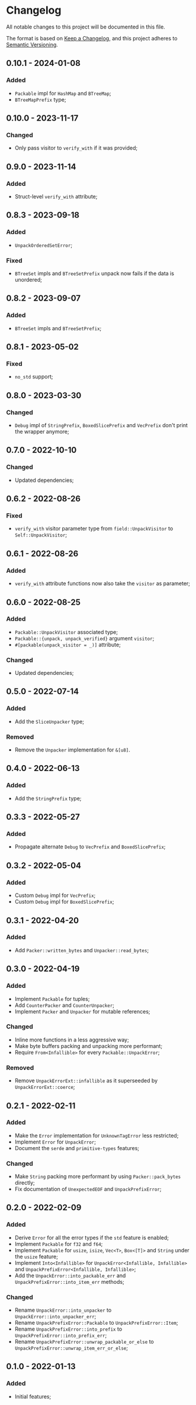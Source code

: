 # Changelog

All notable changes to this project will be documented in this file.

The format is based on [Keep a Changelog](https://keepachangelog.com/en/1.0.0/),
and this project adheres to [Semantic Versioning](https://semver.org/spec/v2.0.0.html).

<!-- ## Unreleased - YYYY-MM-DD

### Added

### Changed

### Deprecated

### Removed

### Fixed

### Security -->

## 0.10.1 - 2024-01-08

### Added

- `Packable` impl for `HashMap` and `BTreeMap`;
- `BTreeMapPrefix` type;

## 0.10.0 - 2023-11-17

### Changed

- Only pass visitor to `verify_with` if it was provided;

## 0.9.0 - 2023-11-14

### Added

- Struct-level `verify_with` attribute;

## 0.8.3 - 2023-09-18

### Added

- `UnpackOrderedSetError`;

### Fixed

- `BTreeSet` impls and `BTreeSetPrefix` unpack now fails if the data is unordered;

## 0.8.2 - 2023-09-07

### Added

- `BTreeSet` impls and `BTreeSetPrefix`;

## 0.8.1 - 2023-05-02

### Fixed

- `no_std` support;

## 0.8.0 - 2023-03-30

### Changed

- `Debug` impl of `StringPrefix`, `BoxedSlicePrefix` and `VecPrefix` don't print the wrapper anymore;

## 0.7.0 - 2022-10-10

### Changed

- Updated dependencies;

## 0.6.2 - 2022-08-26

### Fixed

- `verify_with` visitor parameter type from `field::UnpackVisitor` to `Self::UnpackVisitor`;

## 0.6.1 - 2022-08-26

### Added

- `verify_with` attribute functions now also take the `visitor` as parameter;

## 0.6.0 - 2022-08-25

### Added

- `Packable::UnpackVisitor` associated type;
- `Packable::{unpack, unpack_verified}` argument `visitor`;
- `#[packable(unpack_visitor = _)]` attribute;

### Changed

- Updated dependencies;

## 0.5.0 - 2022-07-14

### Added

- Add the `SliceUnpacker` type;

### Removed

- Remove the `Unpacker` implementation for `&[u8]`.

## 0.4.0 - 2022-06-13

### Added

- Add the `StringPrefix` type;

## 0.3.3 - 2022-05-27

### Added

- Propagate alternate `Debug` to `VecPrefix` and `BoxedSlicePrefix`;

## 0.3.2 - 2022-05-04

### Added

- Custom `Debug` impl for `VecPrefix`;
- Custom `Debug` impl for `BoxedSlicePrefix`;

## 0.3.1 - 2022-04-20

### Added

- Add `Packer::written_bytes` and `Unpacker::read_bytes`;

## 0.3.0 - 2022-04-19

### Added

- Implement `Packable` for tuples;
- Add `CounterPacker` and `CounterUnpacker`;
- Implement `Packer` and `Unpacker` for mutable references;

### Changed

- Inline more functions in a less aggressive way;
- Make byte buffers packing and unpacking more performant;
- Require `From<Infallible>` for every `Packable::UnpackError`;

### Removed

- Remove `UnpackErrorExt::infallible` as it superseeded by `UnpackErrorExt::coerce`;

## 0.2.1 - 2022-02-11

### Added

- Make the `Error` implementation for `UnknownTagError` less restricted;
- Implement `Error` for `UnpackError`;
- Document the `serde` and `primitive-types` features;

### Changed

- Make `String` packing more performant by using `Packer::pack_bytes` directly;
- Fix documentation of `UnexpectedEOF` and `UnpackPrefixError`;

## 0.2.0 - 2022-02-09

### Added

- Derive `Error` for all the error types if the `std` feature is enabled;
- Implement `Packable` for `f32` and `f64`;
- Implement `Packable` for `usize`, `isize`, `Vec<T>`, `Box<[T]>` and `String` under the `usize` feature;
- Implement `Into<Infallible>` for `UnpackError<Infallible, Infallible>` and `UnpackPrefixError<Infallible, Infallible>`;
- Add the `UnpackError::into_packable_err` and `UnpackPrefixError::into_item_err` methods;

### Changed

- Rename `UnpackError::into_unpacker` to `UnpackError::into_unpacker_err`;
- Rename `UnpackPrefixError::Packable` to `UnpackPrefixError::Item`;
- Rename `UnpackPrefixError::into_prefix` to `UnpackPrefixError::into_prefix_err`;
- Rename `UnpackPrefixError::unwrap_packable_or_else` to `UnpackPrefixError::unwrap_item_err_or_else`;

## 0.1.0 - 2022-01-13

### Added

- Initial features;
